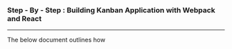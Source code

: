 ### Step - By - Step : Building Kanban Application with Webpack and React
---

The below document outlines how
